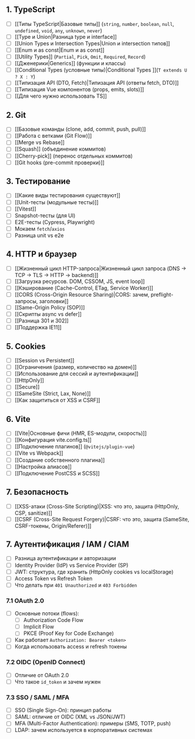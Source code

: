 ## 1. TypeScript
- [ ] [[Типы TypeScript|Базовые типы]] (`string`, `number`, `boolean`, `null`, `undefined`, `void`, `any`, `unknown`, `never`)
- [ ] [[Type и Union|Разница type и interface]]
- [ ] [[Union Types и Intersection Types|Union и intersection типов]]
- [ ] [[Enum и as const|Enum и as const]]
- [ ] [[Utility Types]] (`Partial`, `Pick`, `Omit`, `Required`, `Record`)
- [ ] [[Дженерики|Generics]] (функции и классы)
- [ ] [[Conditional Types (условные типы)|Conditional Types ]](`T extends U ? X : Y`)
- [ ] [[Типизация API (DTO, Fetch)|Типизация API (ответы fetch, DTO)]]
- [ ] [[Типизация Vue компонентов (props, emits, slots)]]
- [ ] [[Для чего нужно использовать TS]]

## 2. Git
- [ ] [[Базовые команды (clone, add, commit, push, pull)]]
- [ ] [[Работа с ветками (Git Flow)]]
- [ ] [[Merge vs Rebase]]
- [ ] [[Squash]] (объединение коммитов)
- [ ] [[Cherry-pick]] (перенос отдельных коммитов)
- [ ] [[Git hooks (pre-commit проверки)]]

## 3. Тестирование
- [ ] [[Какие виды тестирования существуют]]
- [ ] [[Unit-тесты (модульные тесты)]] 
- [ ] [[Vitest]]
- [ ] Snapshot-тесты (для UI)
- [ ] E2E-тесты (Cypress, Playwright)
- [ ] Мокаем `fetch`/`axios`
- [ ] Разница unit vs e2e

## 4. HTTP и браузер
- [ ] [[Жизненный цикл HTTP-запроса|Жизненный цикл запроса (DNS → TCP → TLS → HTTP → backend)]]
- [ ] [[Загрузка ресурсов. DOM, CSSOM, JS, event loop]]
- [ ] [[Кэширование (Cache-Control, ETag, Service Worker)]]
- [ ] [[CORS (Cross-Origin Resource Sharing)|CORS: зачем, preflight-запросы, заголовки]]
- [ ] [[Same-Origin Policy (SOP)]]
- [ ] [[Скрипты async vs defer]]
- [ ] [[Разница 301 и 302]]
- [ ] [[Поддержка IE11]]

## 5. Cookies
- [ ] [[Session vs Persistent]]
- [ ] [[Ограничения (размер, количество на домен)]]
- [ ] [[Использование для сессий и аутентификации]]
- [ ] [[HttpOnly]]
- [ ] [[Secure]]
- [ ] [[SameSite (Strict, Lax, None)]]
- [ ] [[Как защититься от XSS и CSRF]]

## 6. Vite
- [ ] [[Vite|Основные фичи (HMR, ES-модули, скорость)]]
- [ ] [[Конфигурация vite.config.ts]]
- [ ] [[Подключение плагинов]] (`@vitejs/plugin-vue`)
- [ ] [[Vite vs Webpack]]
- [ ] [[Создание собственного плагина]]
- [ ] [[Настройка алиасов]]
- [ ] [[Подключение PostCSS и SCSS]]

## 7. Безопасность
- [ ] [[XSS-атаки (Cross-Site Scripting)|XSS: что это, защита (HttpOnly, CSP, sanitize)]]
- [ ] [[CSRF (Cross-Site Request Forgery)|CSRF: что это, защита (SameSite, CSRF-токены, Origin/Referer)]]

## 7. Аутентификация / IAM / CIAM
- [ ] Разница аутентификации и авторизации
- [ ] Identity Provider (IdP) vs Service Provider (SP)
- [ ] JWT: структура, где хранить (HttpOnly cookies vs localStorage)
- [ ] Access Token vs Refresh Token
- [ ] Что делать при `401 Unauthorized` и `403 Forbidden`
### 7.1 OAuth 2.0
- [ ] Основные потоки (flows):
  - [ ] Authorization Code Flow
  - [ ] Implicit Flow
  - [ ] PKCE (Proof Key for Code Exchange)
- [ ] Как работает `Authorization: Bearer <token>`
- [ ] Когда использовать access и refresh токены
### 7.2 OIDC (OpenID Connect)
- [ ] Отличие от OAuth 2.0
- [ ] Что такое `id_token` и зачем нужен
### 7.3 SSO / SAML / MFA
- [ ] SSO (Single Sign-On): принцип работы
- [ ] SAML: отличие от OIDC (XML vs JSON/JWT)
- [ ] MFA (Multi-Factor Authentication): примеры (SMS, TOTP, push)
- [ ] LDAP: зачем используется в корпоративных системах